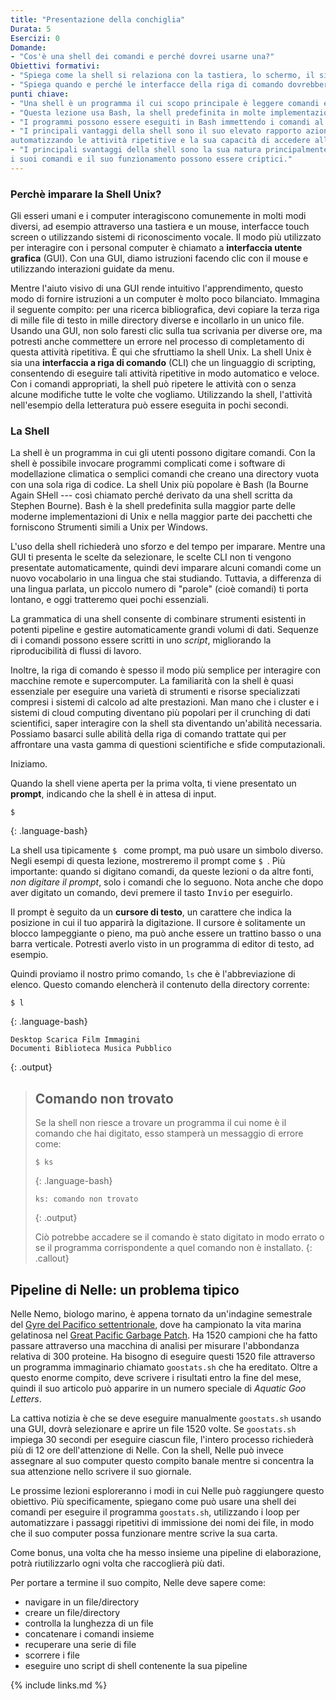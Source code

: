 ```yaml
---
title: "Presentazione della conchiglia"
Durata: 5
Esercizi: 0
Domande:
- "Cos'è una shell dei comandi e perché dovrei usarne una?"
Obiettivi formativi:
- "Spiega come la shell si relaziona con la tastiera, lo schermo, il sistema operativo e i programmi degli utenti."
- "Spiega quando e perché le interfacce della riga di comando dovrebbero essere utilizzate al posto delle interfacce grafiche."
punti chiave:
- "Una shell è un programma il cui scopo principale è leggere comandi ed eseguire altri programmi."
- "Questa lezione usa Bash, la shell predefinita in molte implementazioni di Unix."
- "I programmi possono essere eseguiti in Bash immettendo i comandi al prompt della riga di comando."
- "I principali vantaggi della shell sono il suo elevato rapporto azione-battitura, il suo supporto per
automatizzando le attività ripetitive e la sua capacità di accedere alle macchine in rete."
- "I principali svantaggi della shell sono la sua natura principalmente testuale e come
i suoi comandi e il suo funzionamento possono essere criptici."
---
```

### Perchè imparare la Shell Unix?

Gli esseri umani e i computer interagiscono comunemente in molti modi diversi, ad esempio attraverso una tastiera e un mouse,
interfacce touch screen o utilizzando sistemi di riconoscimento vocale.
Il modo più utilizzato per interagire con i personal computer è chiamato a
**interfaccia utente grafica** (GUI).
Con una GUI, diamo istruzioni facendo clic con il mouse e utilizzando interazioni guidate da menu.

Mentre l'aiuto visivo di una GUI rende intuitivo l'apprendimento,
questo modo di fornire istruzioni a un computer è molto poco bilanciato.
Immagina il seguente compito:
per una ricerca bibliografica, devi copiare la terza riga di mille file di testo in mille
directory diverse e incollarlo in un unico file.
Usando una GUI, non solo faresti clic sulla tua scrivania per diverse ore,
ma potresti anche commettere un errore nel processo di completamento di questa attività ripetitiva.
È qui che sfruttiamo la shell Unix.
La shell Unix è sia una **interfaccia a riga di comando** (CLI) che un linguaggio di scripting,
consentendo di eseguire tali attività ripetitive in modo automatico e veloce.
Con i comandi appropriati, la shell può ripetere le attività con o senza alcune modifiche
tutte le volte che vogliamo.
Utilizzando la shell, l'attività nell'esempio della letteratura può essere eseguita in pochi secondi.


### La Shell


La shell è un programma in cui gli utenti possono digitare comandi.
Con la shell è possibile invocare programmi complicati come i software di modellazione climatica
o semplici comandi che creano una directory vuota con una sola riga di codice.
La shell Unix più popolare è Bash (la Bourne Again SHell ---
così chiamato perché derivato da una shell scritta da Stephen Bourne).
Bash è la shell predefinita sulla maggior parte delle moderne implementazioni di Unix e nella maggior parte dei pacchetti che forniscono
Strumenti simili a Unix per Windows.

L'uso della shell richiederà uno sforzo e del tempo per imparare.
Mentre una GUI ti presenta le scelte da selezionare, le scelte CLI non ti vengono presentate automaticamente,
quindi devi imparare alcuni comandi come un nuovo vocabolario in una lingua che stai studiando.
Tuttavia, a differenza di una lingua parlata, un piccolo numero di "parole" (cioè comandi) ti porta lontano,
e oggi tratteremo quei pochi essenziali.

La grammatica di una shell consente di combinare strumenti esistenti in potenti
pipeline e gestire automaticamente grandi volumi di dati. Sequenze di
i comandi possono essere scritti in uno *script*, migliorando la riproducibilità di
flussi di lavoro.

Inoltre, la riga di comando è spesso il modo più semplice per interagire con macchine remote
e supercomputer.
La familiarità con la shell è quasi essenziale per eseguire una varietà di strumenti e risorse specializzati
compresi i sistemi di calcolo ad alte prestazioni.
Man mano che i cluster e i sistemi di cloud computing diventano più popolari per il crunching di dati scientifici,
saper interagire con la shell sta diventando un'abilità necessaria.
Possiamo basarci sulle abilità della riga di comando trattate qui
per affrontare una vasta gamma di questioni scientifiche e sfide computazionali.

Iniziamo.

Quando la shell viene aperta per la prima volta, ti viene presentato un **prompt**,
indicando che la shell è in attesa di input.

~~~
$
~~~
{: .language-bash}

La shell usa tipicamente `$ ` come prompt, ma può usare un simbolo diverso.
Negli esempi di questa lezione, mostreremo il prompt come `$ `.
Più importante:
quando si digitano comandi, da queste lezioni o da altre fonti,
*non digitare il prompt*, solo i comandi che lo seguono.
Nota anche che dopo aver digitato un comando, devi premere il tasto <kbd>Invio</kbd> per eseguirlo.

Il prompt è seguito da un **cursore di testo**, un carattere che indica la posizione in cui il tuo
apparirà la digitazione.
Il cursore è solitamente un blocco lampeggiante o pieno, ma può anche essere un trattino basso o una barra verticale.
Potresti averlo visto in un programma di editor di testo, ad esempio.

Quindi proviamo il nostro primo comando, `ls` che è l'abbreviazione di elenco.
Questo comando elencherà il contenuto della directory corrente:

~~~
$ l
~~~
{: .language-bash}

~~~
Desktop Scarica Film Immagini
Documenti Biblioteca Musica Pubblico
~~~
{: .output}

> ## Comando non trovato
> Se la shell non riesce a trovare un programma il cui nome è il comando che hai digitato, esso
> stamperà un messaggio di errore come:
>
> ~~~
> $ ks
> ~~~
> {: .language-bash}
> ~~~
> ks: comando non trovato
> ~~~
> {: .output}
>
> Ciò potrebbe accadere se il comando è stato digitato in modo errato o se il programma corrispondente a quel comando
> non è installato.
{: .callout}

## Pipeline di Nelle: un problema tipico

Nelle Nemo, biologo marino,
è appena tornato da un'indagine semestrale del
[Gyre del Pacifico settentrionale](http://en.wikipedia.org/wiki/North_Pacific_Gyre),
dove ha campionato la vita marina gelatinosa nel
[Great Pacific Garbage Patch](http://en.wikipedia.org/wiki/Great_Pacific_Garbage_Patch).
Ha 1520 campioni che ha fatto passare attraverso una macchina di analisi per misurare l'abbondanza relativa
di 300 proteine.
Ha bisogno di eseguire questi 1520 file attraverso un programma immaginario chiamato `goostats.sh` che ha ereditato.
Oltre a questo enorme compito, deve scrivere i risultati entro la fine del mese, quindi il suo articolo
può apparire in un numero speciale di *Aquatic Goo Letters*.

La cattiva notizia è che se deve eseguire manualmente `goostats.sh` usando una GUI,
dovrà selezionare e aprire un file 1520 volte.
Se `goostats.sh` impiega 30 secondi per eseguire ciascun file, l'intero processo richiederà più di 12 ore
dell'attenzione di Nelle.
Con la shell, Nelle può invece assegnare al suo computer questo compito banale mentre si concentra
la sua attenzione nello scrivere il suo giornale.

Le prossime lezioni esploreranno i modi in cui Nelle può raggiungere questo obiettivo.
Più specificamente,
spiegano come può usare una shell dei comandi per eseguire il programma `goostats.sh`,
utilizzando i loop per automatizzare i passaggi ripetitivi di immissione dei nomi dei file,
in modo che il suo computer possa funzionare mentre scrive la sua carta.

Come bonus,
una volta che ha messo insieme una pipeline di elaborazione,
potrà riutilizzarlo ogni volta che raccoglierà più dati.

Per portare a termine il suo compito, Nelle deve sapere come:
- navigare in un file/directory
- creare un file/directory
- controlla la lunghezza di un file
- concatenare i comandi insieme
- recuperare una serie di file
- scorrere i file
- eseguire uno script di shell contenente la sua pipeline

{% include links.md %}
